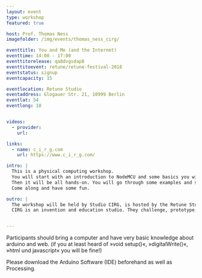 ```yaml
---
layout: event
type: workshop
featured: true

host: Prof. Thomas Ness
imagefolder: /img/events/thomas_ness_cirg/

eventtitle: You and Me (and the Internet)
eventtime: 14:00 - 17:00
eventtitorelease: qa8dvgsdap8
eventtitoevent: retune/retune-festival-2018
eventstatus: signup
eventcapacity: 15

eventlocation: Retune Studio
eventaddress: Glogauer Str. 21, 10999 Berlin
eventlat: 54
eventlong: 10


videos:
  - provider:
    url:

links:
  - name: c_i_r_g.com
    url: https://www.c_i_r_g.com/

intro: |
  This is a physical computing workshop.
  You will start with an introduction to NodeMCU and some basics you will probably need to do an IoT (Internet of Things) project yourself.
  Then it will be all hands-on. You will go through some examples and start building our own little projects right away. You will mostly work within the Arduino programming environment, but there will also be simple tasks in Html, Javascript and php. But don't worry, there will be sample code for everything and you will go through it step by step.
  Come along and have some fun.

outro: |
  The workshop will be held by Studio CIRG, is hosted by the Retune Studio, and supported by Host Europe.
  CIRG is an invention and education studio. They challenge, prototype, and communicate future technologies and experiences, bringing them to life before they become products to be designed for people.  


---
```


Participants should bring a computer and have very basic knowledge about arduino and web. (if you at least heard of »void setup()«, »digitalWrite()«, »html und javascript« you will be fine!)

Please download the Arduino Software (IDE) beforehand as well as Processing.
